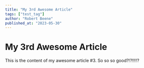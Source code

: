 ```yaml
---
title: "My 3rd Awesome Article"
tags: ["test_tag"]
author: "Robert Beene"
published_at: "2023-05-30"
---
```


# My 3rd Awesome Article

This is the content of my awesome article #3. So so so good?!?!!!!?

